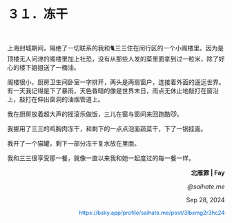   <h1>３１．冻干</h1>

  <p>&#160;</p>

  <p>上海封城期间，隔绝了一切联系的我和🐈三三住在闵行区的一个小阁楼里。因为是顶楼无人问津的阁楼里加上社恐，没有从那些人发的菜里面拿到过一粒米，除了好心的楼下姐姐送了一桶油。</p>

  <p>阁楼很小，厨房卫生间卧室一字排开，两头是两扇窗户，连接着外面的遥远世界。有一天我记得是下了暴雨，天色昏暗的像是世界末日，雨点无休止地敲打在窗沿上，敲打在伸出窗洞的油烟管道上。</p>

  <p>我在厨房放着超大声的摇滚乐做饭，三儿在窗与窗间来回跑酷😼。</p>

  <p>我挪用了三三的鸡胸肉冻干，和剩下的一点点泡面蔬菜干，下了一锅挂面。</p>

  <p>我开了一个猫罐，剩下一部分冻干复水放在里面。</p>

  <p>我和三三很享受那一餐，就像一直以来我和她一起度过的每一餐一样。</p>

  <p style="text-align: right; font-weight: bold;">北雁霏 | Fay</p>

  <p style="text-align: right; font-style: italic;">@saihate.me</p>

  <p style="text-align: right;">Sep 28, 2024</p>

  <p style="text-align: right;"><a href="https://bsky.app/profile/saihate.me/post/3lbxmg2r3hc24" style="text-decoration: none; color: #0066cc; font-size: 0.9em;">https://bsky.app/profile/saihate.me/post/3lbxmg2r3hc24</a></p>
